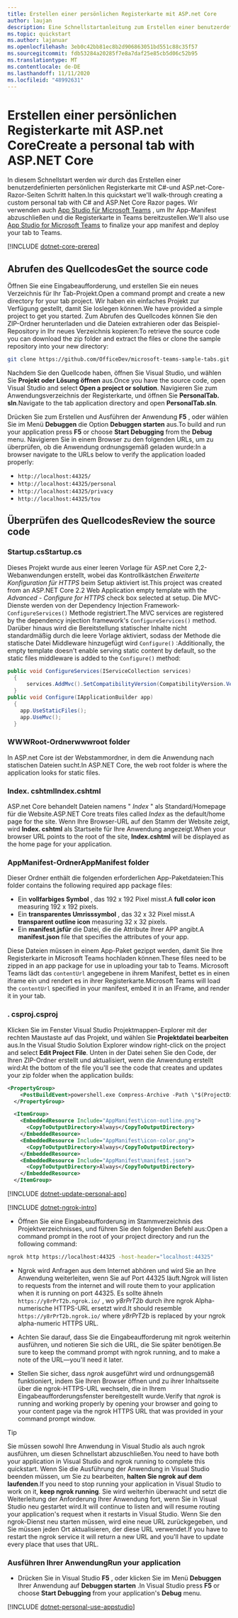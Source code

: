 ```yaml
---
title: Erstellen einer persönlichen Registerkarte mit ASP.net Core
author: laujan
description: Eine Schnellstartanleitung zum Erstellen einer benutzerdefinierten persönlichen Registerkarte mit ASP.net Core.
ms.topic: quickstart
ms.author: lajanuar
ms.openlocfilehash: 3eb0c42bb81ec8b2d906863051bd551c88c35f57
ms.sourcegitcommit: fdb53284a20285f7e8a7daf25e85cb5d06c52b95
ms.translationtype: MT
ms.contentlocale: de-DE
ms.lasthandoff: 11/11/2020
ms.locfileid: "48992631"
---
```

# <a name="create-a-personal-tab-with-aspnet-core"></a><span data-ttu-id="4a0a8-103">Erstellen einer persönlichen Registerkarte mit ASP.net Core</span><span class="sxs-lookup"><span data-stu-id="4a0a8-103">Create a personal tab with ASP.NET Core</span></span>

<span data-ttu-id="4a0a8-104">In diesem Schnellstart werden wir durch das Erstellen einer benutzerdefinierten persönlichen Registerkarte mit C#-und ASP.net-Core-Razor-Seiten Schritt halten.</span><span class="sxs-lookup"><span data-stu-id="4a0a8-104">In this quickstart we'll walk-through creating a custom personal tab with C# and ASP.Net Core Razor pages.</span></span> <span data-ttu-id="4a0a8-105">Wir verwenden auch [App Studio für Microsoft Teams](~/concepts/build-and-test/app-studio-overview.md) , um Ihr App-Manifest abzuschließen und die Registerkarte in Teams bereitzustellen.</span><span class="sxs-lookup"><span data-stu-id="4a0a8-105">We'll also use [App Studio for Microsoft Teams](~/concepts/build-and-test/app-studio-overview.md) to finalize your app manifest and deploy your tab to Teams.</span></span>

[!INCLUDE [dotnet-core-prereq](~/includes/tabs/dotnet-core-prereq.md)]

## <a name="get-the-source-code"></a><span data-ttu-id="4a0a8-106">Abrufen des Quellcodes</span><span class="sxs-lookup"><span data-stu-id="4a0a8-106">Get the source code</span></span>

<span data-ttu-id="4a0a8-107">Öffnen Sie eine Eingabeaufforderung, und erstellen Sie ein neues Verzeichnis für Ihr Tab-Projekt.</span><span class="sxs-lookup"><span data-stu-id="4a0a8-107">Open a command prompt and create a new directory for your tab project.</span></span> <span data-ttu-id="4a0a8-108">Wir haben ein einfaches Projekt zur Verfügung gestellt, damit Sie loslegen können.</span><span class="sxs-lookup"><span data-stu-id="4a0a8-108">We have provided a simple project to get you started.</span></span> <span data-ttu-id="4a0a8-109">Zum Abrufen des Quellcodes können Sie den ZIP-Ordner herunterladen und die Dateien extrahieren oder das Beispiel-Repository in Ihr neues Verzeichnis kopieren:</span><span class="sxs-lookup"><span data-stu-id="4a0a8-109">To retrieve the source code you can download the zip folder and extract the files or clone the sample repository into your new directory:</span></span>

```bash
git clone https://github.com/OfficeDev/microsoft-teams-sample-tabs.git
```

<span data-ttu-id="4a0a8-110">Nachdem Sie den Quellcode haben, öffnen Sie Visual Studio, und wählen Sie **Projekt oder Lösung öffnen** aus.</span><span class="sxs-lookup"><span data-stu-id="4a0a8-110">Once you have the source code, open Visual Studio and select **Open a project or solution**.</span></span> <span data-ttu-id="4a0a8-111">Navigieren Sie zum Anwendungsverzeichnis der Registerkarte, und öffnen Sie **PersonalTab. sln**.</span><span class="sxs-lookup"><span data-stu-id="4a0a8-111">Navigate to the tab application directory and open **PersonalTab.sln**.</span></span>

<span data-ttu-id="4a0a8-112">Drücken Sie zum Erstellen und Ausführen der Anwendung **F5** , oder wählen Sie im Menü **Debuggen** die Option **Debuggen starten** aus.</span><span class="sxs-lookup"><span data-stu-id="4a0a8-112">To build and run your application press **F5** or choose **Start Debugging** from the **Debug** menu.</span></span> <span data-ttu-id="4a0a8-113">Navigieren Sie in einem Browser zu den folgenden URLs, um zu überprüfen, ob die Anwendung ordnungsgemäß geladen wurde:</span><span class="sxs-lookup"><span data-stu-id="4a0a8-113">In a browser navigate to the URLs below to verify the application loaded properly:</span></span>

- `http://localhost:44325/`
- `http://localhost:44325/personal`
- `http://localhost:44325/privacy`
- `http://localhost:44325/tou`

## <a name="review-the-source-code"></a><span data-ttu-id="4a0a8-114">Überprüfen des Quellcodes</span><span class="sxs-lookup"><span data-stu-id="4a0a8-114">Review the source code</span></span>

### <a name="startupcs"></a><span data-ttu-id="4a0a8-115">Startup.cs</span><span class="sxs-lookup"><span data-stu-id="4a0a8-115">Startup.cs</span></span>

<span data-ttu-id="4a0a8-116">Dieses Projekt wurde aus einer leeren Vorlage für ASP.net Core 2,2-Webanwendungen erstellt, wobei das Kontrollkästchen *Erweiterte Konfiguration für HTTPS* beim Setup aktiviert ist.</span><span class="sxs-lookup"><span data-stu-id="4a0a8-116">This project was created from an ASP.NET Core 2.2 Web Application empty template with the *Advanced - Configure for HTTPS* check box selected at setup.</span></span> <span data-ttu-id="4a0a8-117">Die MVC-Dienste werden von der Dependency Injection Framework- `ConfigureServices()` Methode registriert.</span><span class="sxs-lookup"><span data-stu-id="4a0a8-117">The MVC services are registered by the dependency injection framework's `ConfigureServices()` method.</span></span> <span data-ttu-id="4a0a8-118">Darüber hinaus wird die Bereitstellung statischer Inhalte nicht standardmäßig durch die leere Vorlage aktiviert, sodass der Methode die statische Datei Middleware hinzugefügt wird `Configure()` :</span><span class="sxs-lookup"><span data-stu-id="4a0a8-118">Additionally, the empty template doesn't enable serving static content by default, so the static files middleware is added to the `Configure()` method:</span></span>

```csharp
public void ConfigureServices(IServiceCollection services)
  {
      services.AddMvc().SetCompatibilityVersion(CompatibilityVersion.Version_2_2);
  }
public void Configure(IApplicationBuilder app)
  {
    app.UseStaticFiles();
    app.UseMvc();
  }
```

### <a name="wwwroot-folder"></a><span data-ttu-id="4a0a8-119">WWWRoot-Ordner</span><span class="sxs-lookup"><span data-stu-id="4a0a8-119">wwwroot folder</span></span>

<span data-ttu-id="4a0a8-120">In ASP.net Core ist der Webstammordner, in dem die Anwendung nach statischen Dateien sucht.</span><span class="sxs-lookup"><span data-stu-id="4a0a8-120">In ASP.NET Core, the web root folder is where the application looks for static files.</span></span>

### <a name="indexcshtml"></a><span data-ttu-id="4a0a8-121">Index. cshtml</span><span class="sxs-lookup"><span data-stu-id="4a0a8-121">Index.cshtml</span></span>

<span data-ttu-id="4a0a8-122">ASP.net Core behandelt Dateien namens " *Index* " als Standard/Homepage für die Website.</span><span class="sxs-lookup"><span data-stu-id="4a0a8-122">ASP.NET Core treats files called *Index* as the default/home page for the site.</span></span> <span data-ttu-id="4a0a8-123">Wenn Ihre Browser-URL auf den Stamm der Website zeigt, wird **Index. cshtml** als Startseite für Ihre Anwendung angezeigt.</span><span class="sxs-lookup"><span data-stu-id="4a0a8-123">When your browser URL points to the root of the site, **Index.cshtml** will be displayed as the home page for your application.</span></span>

### <a name="appmanifest-folder"></a><span data-ttu-id="4a0a8-124">AppManifest-Ordner</span><span class="sxs-lookup"><span data-stu-id="4a0a8-124">AppManifest folder</span></span>

<span data-ttu-id="4a0a8-125">Dieser Ordner enthält die folgenden erforderlichen App-Paketdateien:</span><span class="sxs-lookup"><span data-stu-id="4a0a8-125">This folder contains the following required app package files:</span></span>

- <span data-ttu-id="4a0a8-126">Ein **vollfarbiges Symbol** , das 192 x 192 Pixel misst.</span><span class="sxs-lookup"><span data-stu-id="4a0a8-126">A **full color icon** measuring 192 x 192 pixels.</span></span>
- <span data-ttu-id="4a0a8-127">Ein **transparentes Umrisssymbol** , das 32 x 32 Pixel misst.</span><span class="sxs-lookup"><span data-stu-id="4a0a8-127">A **transparent outline icon** measuring 32 x 32 pixels.</span></span>
- <span data-ttu-id="4a0a8-128">Ein **manifest.jsfür** die Datei, die die Attribute Ihrer APP angibt.</span><span class="sxs-lookup"><span data-stu-id="4a0a8-128">A **manifest.json** file that specifies the attributes of your app.</span></span>

<span data-ttu-id="4a0a8-129">Diese Dateien müssen in einem App-Paket gezippt werden, damit Sie Ihre Registerkarte in Microsoft Teams hochladen können.</span><span class="sxs-lookup"><span data-stu-id="4a0a8-129">These files need to be zipped in an app package for use in uploading your tab to Teams.</span></span> <span data-ttu-id="4a0a8-130">Microsoft Teams lädt das `contentUrl` angegebene in ihrem Manifest, bettet es in einen iframe ein und rendert es in ihrer Registerkarte.</span><span class="sxs-lookup"><span data-stu-id="4a0a8-130">Microsoft Teams will load the `contentUrl` specified in your manifest, embed it in an IFrame, and render it in your tab.</span></span>

### <a name="csproj"></a><span data-ttu-id="4a0a8-131">. csproj</span><span class="sxs-lookup"><span data-stu-id="4a0a8-131">.csproj</span></span>

<span data-ttu-id="4a0a8-132">Klicken Sie im Fenster Visual Studio Projektmappen-Explorer mit der rechten Maustaste auf das Projekt, und wählen Sie **Projektdatei bearbeiten** aus.</span><span class="sxs-lookup"><span data-stu-id="4a0a8-132">In the Visual Studio Solution Explorer window right-click on the project and select **Edit Project File**.</span></span> <span data-ttu-id="4a0a8-133">Unten in der Datei sehen Sie den Code, der Ihren ZIP-Ordner erstellt und aktualisiert, wenn die Anwendung erstellt wird:</span><span class="sxs-lookup"><span data-stu-id="4a0a8-133">At the bottom of the file you'll see the code that creates and updates your zip folder when the application builds:</span></span>

```xml
<PropertyGroup>
    <PostBuildEvent>powershell.exe Compress-Archive -Path \"$(ProjectDir)AppManifest\*\" -DestinationPath \"$(TargetDir)tab.zip\" -Force</PostBuildEvent>
  </PropertyGroup>

  <ItemGroup>
    <EmbeddedResource Include="AppManifest\icon-outline.png">
      <CopyToOutputDirectory>Always</CopyToOutputDirectory>
    </EmbeddedResource>
    <EmbeddedResource Include="AppManifest\icon-color.png">
      <CopyToOutputDirectory>Always</CopyToOutputDirectory>
    </EmbeddedResource>
    <EmbeddedResource Include="AppManifest\manifest.json">
      <CopyToOutputDirectory>Always</CopyToOutputDirectory>
    </EmbeddedResource>
  </ItemGroup>
```

[!INCLUDE  [dotnet-update-personal-app](~/includes/tabs/dotnet-update-personal-app.md)]

[!INCLUDE [dotnet-ngrok-intro](~/includes/tabs/dotnet-ngrok-intro.md)]

- <span data-ttu-id="4a0a8-134">Öffnen Sie eine Eingabeaufforderung im Stammverzeichnis des Projektverzeichnisses, und führen Sie den folgenden Befehl aus:</span><span class="sxs-lookup"><span data-stu-id="4a0a8-134">Open a command prompt in the root of your project directory and run the following command:</span></span>

```bash
ngrok http https://localhost:44325 -host-header="localhost:44325"
```

- <span data-ttu-id="4a0a8-135">Ngrok wird Anfragen aus dem Internet abhören und wird Sie an Ihre Anwendung weiterleiten, wenn Sie auf Port 44325 läuft.</span><span class="sxs-lookup"><span data-stu-id="4a0a8-135">Ngrok will listen to requests from the internet and will route them to your application when it is running on port 44325.</span></span>  <span data-ttu-id="4a0a8-136">Es sollte ähneln `https://y8rPrT2b.ngrok.io/` , wo *y8rPrT2b* durch ihre ngrok Alpha-numerische HTTPS-URL ersetzt wird.</span><span class="sxs-lookup"><span data-stu-id="4a0a8-136">It should resemble `https://y8rPrT2b.ngrok.io/` where *y8rPrT2b* is replaced by your ngrok alpha-numeric HTTPS URL.</span></span>

- <span data-ttu-id="4a0a8-137">Achten Sie darauf, dass Sie die Eingabeaufforderung mit ngrok weiterhin ausführen, und notieren Sie sich die URL, die Sie später benötigen.</span><span class="sxs-lookup"><span data-stu-id="4a0a8-137">Be sure to keep the command prompt with ngrok running, and to make a note of the URL—you'll need it later.</span></span>

- <span data-ttu-id="4a0a8-138">Stellen Sie sicher, dass *ngrok* ausgeführt wird und ordnungsgemäß funktioniert, indem Sie Ihren Browser öffnen und zu ihrer Inhaltsseite über die ngrok-HTTPS-URL wechseln, die in Ihrem Eingabeaufforderungsfenster bereitgestellt wurde.</span><span class="sxs-lookup"><span data-stu-id="4a0a8-138">Verify that *ngrok* is running and working properly by opening your browser and going to your content page via the ngrok HTTPS URL that was provided in your command prompt window.</span></span>

>[!TIP]
><span data-ttu-id="4a0a8-139">Sie müssen sowohl Ihre Anwendung in Visual Studio als auch ngrok ausführen, um diesen Schnellstart abzuschließen.</span><span class="sxs-lookup"><span data-stu-id="4a0a8-139">You need to have both your application in Visual Studio and ngrok running to complete this quickstart.</span></span> <span data-ttu-id="4a0a8-140">Wenn Sie die Ausführung der Anwendung in Visual Studio beenden müssen, um Sie zu bearbeiten, **halten Sie ngrok auf dem laufenden**.</span><span class="sxs-lookup"><span data-stu-id="4a0a8-140">If you need to stop running your application in Visual Studio to work on it, **keep ngrok running**.</span></span> <span data-ttu-id="4a0a8-141">Sie wird weiterhin überwacht und setzt die Weiterleitung der Anforderung Ihrer Anwendung fort, wenn Sie in Visual Studio neu gestartet wird.</span><span class="sxs-lookup"><span data-stu-id="4a0a8-141">It will continue to listen and will resume routing your application's request when it restarts in Visual Studio.</span></span> <span data-ttu-id="4a0a8-142">Wenn Sie den ngrok-Dienst neu starten müssen, wird eine neue URL zurückgegeben, und Sie müssen jeden Ort aktualisieren, der diese URL verwendet.</span><span class="sxs-lookup"><span data-stu-id="4a0a8-142">If you have to restart the ngrok service it will return a new URL and you'll have to update every place that uses that URL.</span></span>

### <a name="run-your-application"></a><span data-ttu-id="4a0a8-143">Ausführen Ihrer Anwendung</span><span class="sxs-lookup"><span data-stu-id="4a0a8-143">Run your application</span></span>

- <span data-ttu-id="4a0a8-144">Drücken Sie in Visual Studio **F5** , oder klicken Sie im Menü **Debuggen** Ihrer Anwendung auf **Debuggen starten** .</span><span class="sxs-lookup"><span data-stu-id="4a0a8-144">In Visual Studio press **F5** or choose **Start Debugging** from your application's **Debug** menu.</span></span>

[!INCLUDE [dotnet-personal-use-appstudio](~/includes/tabs/dotnet-personal-use-appstudio.md)]
